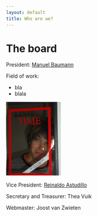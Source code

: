 ```yaml
---
layout: default
title: Who are we?
---
```


The board
=========

President: [Manuel Baumann]

Field of work:
* bla
* blala

<img src="images/manuel.jpg" alt="Drawing" style="width: 150px;"/> 

Vice President: [Reinaldo Astudillo]

Secretary and Treasurer: Thea Vuik

Webmaster: Joost van Zwieten


[Manuel Baumann]: http://www.manuelbaumann.de
[Reinaldo Astudillo]: http://ta.twi.tudelft.nl/nw/users/rastudillo/